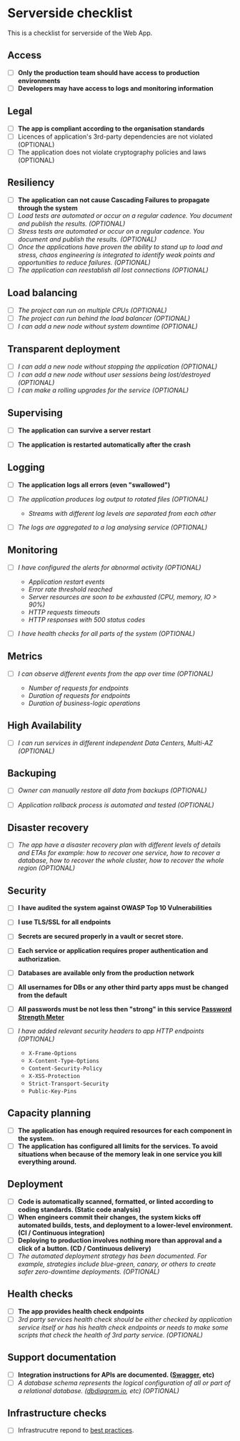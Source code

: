 # Serverside checklist

This is a checklist for serverside of the Web App.

## Access
 - [ ] **Only the production team should have access to production environments**
 - [ ] **Developers may have access to logs and monitoring information**

## Legal

 - [ ] **The app is compliant according to the organisation standards**
 - [ ] Licences of application's 3rd-party dependencies are not violated (OPTIONAL)
 - [ ] The application does not violate cryptography policies and laws (OPTIONAL)

## Resiliency 

* [ ] **The application can not cause Cascading Failures to propagate through the system**
* [ ] *Load tests are automated or occur on a regular cadence. You document and publish the results. (OPTIONAL)*
* [ ] *Stress tests are automated or occur on a regular cadence. You document and publish the results. (OPTIONAL)*
* [ ] *Once the applications have proven the ability to stand up to load and stress, chaos engineering is integrated to identify weak points and opportunities to reduce failures. (OPTIONAL)*
* [ ] *The application can reestablish all lost connections (OPTIONAL)*
 
## Load balancing

* [ ] *The project can run on multiple CPUs (OPTIONAL)*
* [ ] *The project can run behind the load balancer (OPTIONAL)*
* [ ] *I can add a new node without system downtime (OPTIONAL)*

## Transparent deployment
  
* [ ] *I can add a new node without stopping the application (OPTIONAL)*
* [ ] *I can add a new node without user sessions being lost/destroyed (OPTIONAL)*
* [ ] *I can make a rolling upgrades for the service (OPTIONAL)*

## Supervising

* [ ] **The application can survive a server restart**
* [ ] **The application is restarted automatically after the crash**
  

## Logging

* [ ] **The application logs all errors (even "swallowed")**
* [ ] *The application produces log output to rotated files (OPTIONAL)*
  * *Streams with different log levels are separated from each other*
  
* [ ] *The logs are aggregated to a log analysing service (OPTIONAL)*


## Monitoring

* [ ] *I have configured the alerts for abnormal activity (OPTIONAL)*

  * *Application restart events*
  * *Error rate threshold reached*
  * *Server resources are soon to be exhausted (CPU, memory, IO > 90%)*
  * *HTTP requests timeouts*
  * *HTTP responses with 500 status codes*

* [ ] *I have health checks for all parts of the system (OPTIONAL)*


## Metrics

* [ ] *I can observe different events from the app over time (OPTIONAL)*
  
  * *Number of requests for endpoints*
  * *Duration of requests for endpoints*
  * *Duration of business-logic operations*


## High Availability

* [ ] *I can run services in different independent Data Centers, Multi-AZ (OPTIONAL)*


## Backuping

* [ ] *Owner can manually restore all data from backups (OPTIONAL)*
* [ ] *Application rollback process is automated and tested (OPTIONAL)*


## Disaster recovery

* [ ] *The app have a disaster recovery plan with different levels of details and ETAs for example: how to recover one service, how to recover a database, how to recover the whole cluster, how to recover the whole region (OPTIONAL)*


## Security

* [ ] **I have audited the system against OWASP Top 10 Vulnerabilities**
* [ ] **I use TLS/SSL for all endpoints**
* [ ] **Secrets are secured properly in a vault or secret store.**
* [ ] **Each service or application requires proper authentication and authorization.**
* [ ] **Databases are available only from the production network**
* [ ] **All  usernames for DBs or any other third party apps must be changed from the default** 
* [ ] **All passwords must be not less then "strong" in this service [Password Strength Meter](https://www.passwordmonster.com/)**
* [ ] *I have added relevant security headers to app HTTP endpoints (OPTIONAL)*

  * `X-Frame-Options`
  * `X-Content-Type-Options`
  * `Content-Security-Policy`
  * `X-XSS-Protection`
  * `Strict-Transport-Security`
  * `Public-Key-Pins`

## Capacity planning

- [ ] **The application has enough required resources for each component in the system.**
- [ ] **The application has configured all limits for the services. To avoid situations when because of the memory leak in one service you kill everything around.**

## Deployment

* [ ] **Code is automatically scanned, formatted, or linted according to coding standards. (Static code analysis)**
* [ ] **When engineers commit their changes, the system kicks off automated builds, tests, and deployment to a lower-level environment. (CI / Continuous integration)**
* [ ] **Deploying to production involves nothing more than approval and a click of a button. (CD / Continuous delivery)**
* [ ] *The automated deployment strategy has been documented. For example, strategies include blue-green, canary, or others to create safer zero-downtime deployments. (OPTIONAL)*

## Health checks
 - [ ] **The app provides health check endpoints**
 - [ ] *3rd party services health check should be either checked by application service itself or has his health check endpoints or needs to make some scripts that check the health of 3rd party service. (OPTIONAL)*

## Support documentation

* [ ] **Integration instructions for APIs are documented. ([Swagger](https://swagger.io/), etc)**
* [ ] *A database schema represents the logical configuration of all or part of a relational database. ([dbdiagram.io](https://dbdiagram.io/), etc) (OPTIONAL)*

## Infrastructure checks
* [ ] Infrastrucutre repond to [best practices](https://roadmap.sh/best-practices/aws).
